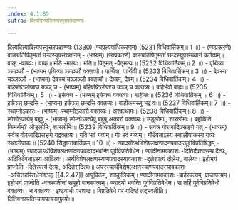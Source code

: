 ```yaml
---
index: 4.1.85
sutra: दित्यदित्यादित्यपत्युत्तरपदाण्ण्यः

---
```

दित्यदित्यादित्यपत्त्युत्तरपदाण्ण्यः (1330) (ण्यप्रत्ययाधिकरणम्) (5231 विधिवार्तिकम्॥ 1 ॥) - (ण्यप्रकरणे) वाङ्यतिपितृमतां छन्दस्युपसंख्यानम् - (भाष्यम्) (ण्यप्रकरणे) वाङ्यतिपितृमतां छन्दस्युपसंख्यानं कर्तव्यम्। वाक् -वाच्यः। वाक्॥ मति -मात्यः। मति॥ पितृमत् -पैतृमत्यः॥ (5232 विधिवार्तिकम्॥ 2 ॥) - पृथिव्या ञ्ञाञ्ञौ - (भाष्यम् पृथिव्या ञ्ञाञ्ञौ वक्तव्यौ। पार्थिवा, पार्थिवी॥ (5233 विधिवार्तिकम्॥ 3 ॥) - देवस्य यञ्ञञ्ञौ - (भाष्यम्) देवस्य यञ्ञञ्ञौ वक्तव्यौ। दैव्यम्, दैवम्। (5234 विधिवार्तिकम्॥ 4 ॥) - बहिषष्टिलोपश्च यञ्ञ् च - (भाष्यम्) बहिषष्टिलोपश्च यञ्ञ् च वक्तव्यः। बहिर्भवो बाह्यः॥ (5235 विधिवार्तिकम्॥ 5 ॥) - इर्कक्च - (भाष्यम् इर्कक्च वक्तव्यः। बाहीकः॥ (5236 विधिवार्तिकम् ॥ 6 ॥) - इर्कञ्ञ् छन्दसि - (भाष्यम्) इर्कञ्ञ् छन्दसि वक्तव्यः। बाहीकमस्तु भद्रं वः॥ (5237 विधिवार्तिकम्॥ 7 ॥) - स्थाम्नोऽकारः - (भाष्यम्) स्थाम्नोऽकारो वक्तव्यः। अश्वत्थामः॥ (5238 विधिवार्तिकम्॥ 8 ॥) - लोसोऽपत्येषु बहुषु - (भाष्यम्) लोम्नोऽपत्येषु बहुषु अकारो वक्तव्यः। उडुलोमाः, शारलोमाः। बहुष्विति किमर्थम्? औडुलोमिः, शारलोमिः॥ (5239 विधिवार्तिकम्॥ 9 ॥) - सर्वत्र गोरजादिप्रसङ्गे यत् - (भाष्यम्) सर्वत्र गोरजादिप्रसङ्गे यद्वक्तव्यः। गवि भवं गव्यम्। गोः स्वं गव्यम्। गौर्देवताऽस्य स्थालीपाकस्य गव्यः स्थालीपाकः॥ (5240 सिद्धान्तवार्तिकम्॥ 10 ॥) - ण्यादयोऽर्थविशेषलक्षणादणपवादात्पूर्वविप्रतिषिद्धम् - (भाष्यम्) ण्यादयोऽर्थविशेषलक्षणादणपवादाद्भवन्ति पूर्वविप्रतिषेधेन। ण्यादीनामवकाशः -दितिर्देवताऽस्य दैत्यः, अदितिर्देवताऽस्य आदित्यः। अर्थविशेषलक्षणस्याणपवादस्यावकाशः -दुलेरपत्यं दौलेयः, बालेयः। इहोभयं प्राप्नोति -दितेरपत्यं दैत्यः, अदितेरादित्यः॥ अपरस्यार्थविशेषलक्षणस्याणपवादस्यावकाशः -अचित्तहस्तिधेनोष्ठक् [[4.2.47]] आपूपिकम्, शाष्कुलिकम्। ण्यादीनामवकाशः -बार्हस्पत्यम्, प्राजापत्यम्। इहोभयं प्राप्नोति -वनस्पतीनां समूहो वानस्पत्यम्। ण्यादयो भवन्ति पूर्वविप्रतिषेधेन। स तर्हि पूर्वविप्रतिषेधो वक्तव्यः। न वक्तव्यः। इष्टवाची परशब्दः। विप्रतिषेधे परं यदिष्टं तद्भवतीति। दितिवनस्पतिभ्यामपत्यसमूहयोः॥